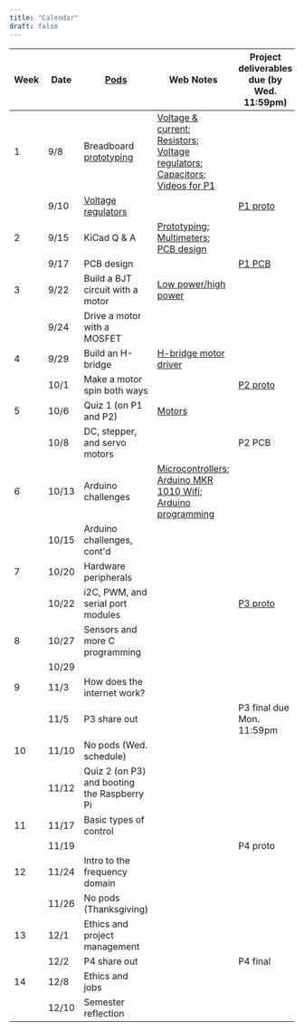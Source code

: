 ```yaml
---
title: "Calendar"
draft: false
---
```




|     Week    |     Date    |     [Pods](http://andnowforelectronics.com/logistics/syllabus/#synchronous-elements)    |     Web Notes    |     Project deliverables due (by Wed. 11:59pm)    |
|-|-|-|-|-|
|     1    |     9/8    |     Breadboard [prototyping](http://andnowforelectronics.com/notes/prototyping/)    |     [Voltage & current](http://andnowforelectronics.com/notes/voltage-and-current/); [Resistors](http://andnowforelectronics.com/notes/resistors/); [Voltage regulators](http://andnowforelectronics.com/notes/voltage-regulation/); [Capacitors](http://andnowforelectronics.com/notes/capacitors/); [Videos for P1](http://andnowforelectronics.com/notes/demo-videos/#videos-for-project-1)    |          |
|          |     9/10    |     [Voltage regulators](http://andnowforelectronics.com/notes/voltage-regulation/)    |         |     [P1   proto](http://andnowforelectronics.com/logistics/projects/#project-1-build-a-breadboard-power-supply)    |
|     2    |     9/15    |     KiCad Q & A    |     [Prototyping](http://andnowforelectronics.com/notes/prototyping/); [Multimeters](http://andnowforelectronics.com/notes/multimeter/); [PCB design](http://andnowforelectronics.com/notes/pcb/)    |          |
|          |     9/17    |     PCB design    |         |     [P1   PCB](http://andnowforelectronics.com/logistics/projects/#project-1-build-a-breadboard-power-supply)    |
|     3    |     9/22    |     Build a BJT circuit with a motor    |     [Low power/high power](http://andnowforelectronics.com/notes/low-power-high-power/)    |          |
|          |     9/24    |     Drive a motor with a MOSFET    |         |          |
|     4    |     9/29    |     Build an H-bridge    |     [H-bridge motor driver](http://andnowforelectronics.com/notes/h-bridge/)    |          |
|          |     10/1    |     Make a motor spin both ways    |         |     [P2 proto](https://canvas.tufts.edu/courses/22096/assignments/107779)     |
|     5    |     10/6    |     Quiz 1 (on P1 and P2)    |     [Motors](http://andnowforelectronics.com/notes/motors/)    |         |
|          |     10/8    |     DC, stepper, and servo motors    |          |     P2 PCB    |
|     6    |     10/13    |     Arduino challenges    |     [Microcontrollers](http://andnowforelectronics.com/notes/microcontrollers/); [Arduino MKR 1010 Wifi](http://andnowforelectronics.com/notes/arduino-mkr-wifi-1010-hardware/); [Arduino programming](http://andnowforelectronics.com/notes/arduino-programming/)     |          |
|          |     10/15    |     Arduino challenges, cont'd    |         |          |
|     7    |     10/20    |     Hardware peripherals    |         |          |
|          |     10/22    |     i2C, PWM, and serial port modules    |         |     [P3 proto](https://canvas.tufts.edu/courses/22096/assignments/107781)    |
|     8    |     10/27    |     Sensors and more C programming    |         |          |
|          |     10/29    |          |                   |
|     9    |     11/3    |     How does the internet work?    |         |          |
|          |     11/5    |     P3 share out    |         |     P3 final due Mon. 11:59pm   |
|     10    |     11/10    |     No pods (Wed. schedule)    |         |          |
|          |     11/12    |     Quiz 2 (on P3) and booting the Raspberry Pi    |         |          |
|     11    |     11/17    |     Basic types of control    |         |          |
|          |     11/19    |          |         |     P4 proto    |
|     12    |     11/24    |     Intro to the frequency domain    |         |          |
|          |     11/26    |     No pods (Thanksgiving)    |         |          |
|     13    |     12/1    |     Ethics and project management    |         |          |
|          |     12/2    |     P4 share out    |         |     P4 final    |
|     14    |     12/8    |     Ethics and jobs    |         |          |
|          |     12/10    |     Semester reflection    |         |          |

